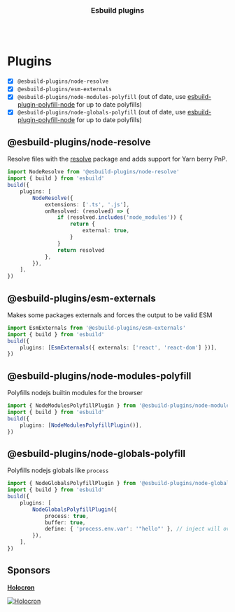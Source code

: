 <div align='center'>
    <br/>
    <br/>
    <!-- <img src='' width='320px'> -->
    <br/>
    <h3>Esbuild plugins</h3>
    <br/>
    <br/>
</div>

# Plugins

-   [x] `@esbuild-plugins/node-resolve`
-   [x] `@esbuild-plugins/esm-externals`
-   [x] `@esbuild-plugins/node-modules-polyfill` (out of date, use [esbuild-plugin-polyfill-node](https://github.com/cyco130/esbuild-plugin-polyfill-node) for up to date polyfills)
-   [x] `@esbuild-plugins/node-globals-polyfill` (out of date, use [esbuild-plugin-polyfill-node](https://github.com/cyco130/esbuild-plugin-polyfill-node) for up to date polyfills)

## @esbuild-plugins/node-resolve

Resolve files with the [resolve](https://www.npmjs.com/package/resolve) package and adds support for Yarn berry PnP.

```ts
import NodeResolve from '@esbuild-plugins/node-resolve'
import { build } from 'esbuild'
build({
    plugins: [
        NodeResolve({
            extensions: ['.ts', '.js'],
            onResolved: (resolved) => {
                if (resolved.includes('node_modules')) {
                    return {
                        external: true,
                    }
                }
                return resolved
            },
        }),
    ],
})
```

## @esbuild-plugins/esm-externals

Makes some packages externals and forces the output to be valid ESM

```ts
import EsmExternals from '@esbuild-plugins/esm-externals'
import { build } from 'esbuild'
build({
    plugins: [EsmExternals({ externals: ['react', 'react-dom'] })],
})
```

## @esbuild-plugins/node-modules-polyfill

Polyfills nodejs builtin modules for the browser

```ts
import { NodeModulesPolyfillPlugin } from '@esbuild-plugins/node-modules-polyfill'
import { build } from 'esbuild'
build({
    plugins: [NodeModulesPolyfillPlugin()],
})
```

## @esbuild-plugins/node-globals-polyfill

Polyfills nodejs globals like `process`

```ts
import { NodeGlobalsPolyfillPlugin } from '@esbuild-plugins/node-globals-polyfill'
import { build } from 'esbuild'
build({
    plugins: [
        NodeGlobalsPolyfillPlugin({
            process: true,
            buffer: true,
            define: { 'process.env.var': '"hello"' }, // inject will override define, to keep env vars you must also pass define here https://github.com/evanw/esbuild/issues/660
        }),
    ],
})
```


## Sponsors

[**Holocron**](https://holocron.so#github-esbuild-plugins)

[![Holocron](https://holocron.so/banners/github.png)](https://holocron.so#github-esbuild-plugins)
